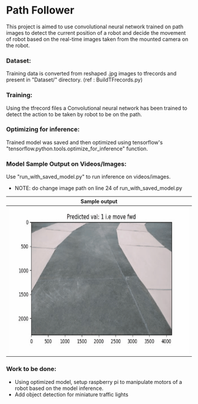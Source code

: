 # Path Follower
This project is aimed to use convolutional neural network trained on path images to detect the current position of a robot and decide the movement of robot based on the real-time images taken from the mounted camera on the robot.
 
### Dataset:
Training data is converted from reshaped .jpg images to tfrecords and present in "Dataset/" directory. (ref : BuildTFrecords.py)

### Training:
Using the tfrecord files a Convolutional neural network has been trained to detect the action to be taken by robot to be on the path.

### Optimizing for inference:
Trained model was saved and then optimized using tensorflow's "tensorflow.python.tools.optimize_for_inference" function.

### Model Sample Output on Videos/Images: 
Use "run_with_saved_model.py" to run inference on videos/images. 
- NOTE: do change image path on line 24 of run_with_saved_model.py
 
|Sample output|
|:-:|
|<img src="Sample_output/sample.gif" height="400">|

### Work to be done:
- Using optimized model, setup raspberry pi to manipulate motors of a robot based on the model inference.
- Add object detection for miniature traffic lights 


